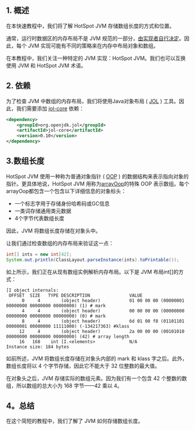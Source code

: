 ## 1. 概述

在本快速教程中，我们将了解 HotSpot JVM 存储数组长度的方式和位置。

通常，运行时数据区的内存布局不是 JVM 规范的一部分，[由实现者自行决定](https://docs.oracle.com/javase/specs/jvms/se14/html/jvms-2.html)。因此，每个 JVM 实现可能有不同的策略来在内存中布局对象和数组。

在本教程中，我们关注一种特定的 JVM 实现：HotSpot JVM。我们也可以互换使用 JVM 和 HotSpot JVM 术语。

## 2. 依赖

为了检查 JVM 中数组的内存布局，我们将使用Java对象布局 ( [JOL](https://openjdk.java.net/projects/code-tools/jol/) ) 工具。因此，我们需要添加 [jol-core](https://search.maven.org/artifact/org.openjdk.jol/jol-core) 依赖：

```xml
<dependency> 
    <groupId>org.openjdk.jol</groupId> 
    <artifactId>jol-core</artifactId>    
    <version>0.10</version> 
</dependency>
```

## 3.数组长度

HotSpot JVM 使用一种称为普通对象指针 ( [OOP](https://github.com/openjdk/jdk15/tree/master/src/hotspot/share/oops) ) 的数据结构来表示指向对象的指针。更具体地说，HotSpot JVM 用称为[arrayOop](https://github.com/openjdk/jdk15/blob/e208d9aa1f185c11734a07db399bab0be77ef15f/src/hotspot/share/oops/arrayOop.hpp#L35)的特殊 OOP 表示数组。每个arrayOop都包含一个包含以下详细信息的对象标头：

-   一个标志字用于存储身份哈希码或GC信息
-   一类词存储通用类元数据
-   4个字节代表数组长度

因此，JVM 将数组长度存储在对象头中。

让我们通过检查数组的内存布局来验证这一点：

```java
int[] ints = new int[42];
System.out.println(ClassLayout.parseInstance(ints).toPrintable());
```

如上所示，我们正在从现有数组实例解析内存布局。以下是 JVM 布局int[]的方式：

```plaintext
[I object internals:
 OFFSET  SIZE   TYPE DESCRIPTION               VALUE
      0     4        (object header)           01 00 00 00 (00000001 00000000 00000000 00000000) (1) # mark
      4     4        (object header)           00 00 00 00 (00000000 00000000 00000000 00000000) (0) # mark
      8     4        (object header)           6d 01 00 f8 (01101101 00000001 00000000 11111000) (-134217363) #klass
     12     4        (object header)           2a 00 00 00 (00101010 00000000 00000000 00000000) (42) # array length
     16   168    int [I.<elements>             N/A
Instance size: 184 bytes
```

如前所述，JVM 将数组长度存储在对象头内部的 mark 和 klass 字之后。此外，数组长度将以 4 个字节存储，因此它不能大于 32 位整数的最大值。

在对象头之后，JVM 存储实际的数组元素。因为我们有一个包含 42 个整数的数组，所以数组的总大小为 168 字节——42 乘以 4。

## 4。总结

在这个简短的教程中，我们了解了 JVM 如何存储数组长度。